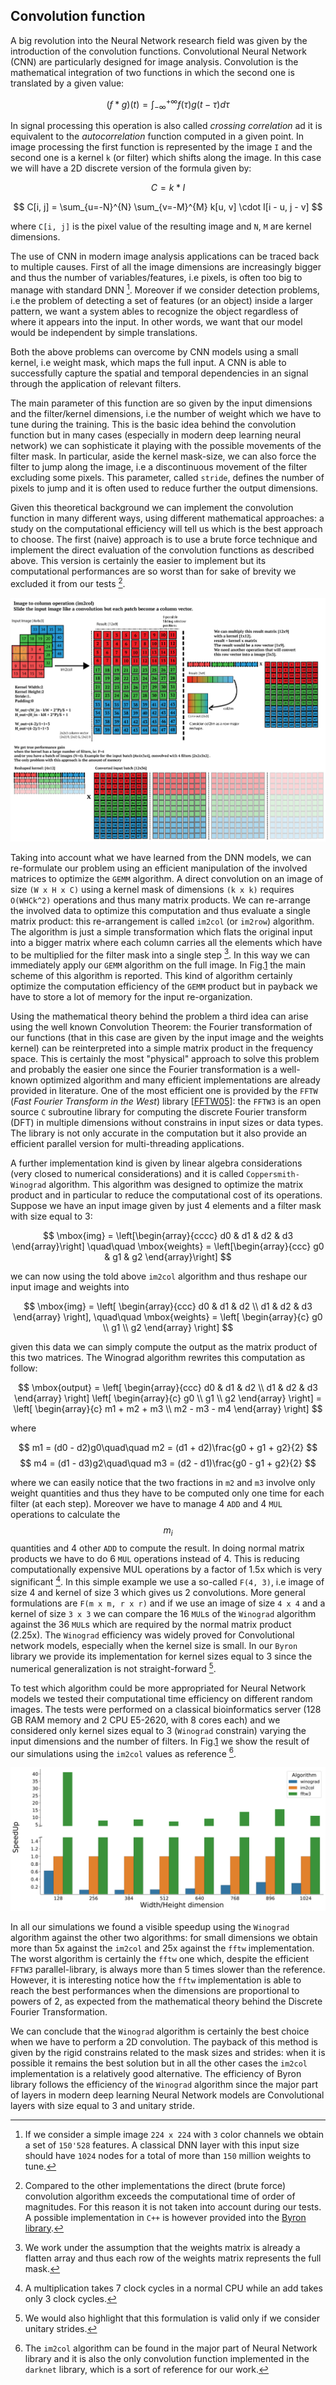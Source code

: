 ## Convolution function

A big revolution into the Neural Network research field was given by the introduction of the convolution functions.
Convolutional Neural Network (CNN) are particularly designed for image analysis.
Convolution is the mathematical integration of two functions in which the second one is translated by a given value:

$$
(f * g)(t) = \int_{-\infty}^{+\infty} f(\tau)g(t - \tau)d\tau
$$


In signal processing this operation is also called *crossing correlation* ad it is equivalent to the *autocorrelation* function computed in a given point.
In image processing the first function is represented by the image `I` and the second one is a kernel `k` (or filter) which shifts along the image.
In this case we will have a 2D discrete version of the formula given by:

$$
C = k * I
$$

$$
C[i, j] = \sum_{u=-N}^{N} \sum_{v=-M}^{M} k[u, v] \cdot I[i - u, j - v]
$$

where `C[i, j]` is the pixel value of the resulting image and `N`, `M` are kernel dimensions.

The use of CNN in modern image analysis applications can be traced back to multiple causes.
First of all the image dimensions are increasingly bigger and thus the number of variables/features, i.e pixels, is often too big to manage with standard DNN [^1].
Moreover if we consider detection problems, i.e the problem of detecting a set of features (or an object) inside a larger pattern, we want a system ables to recognize the object regardless of where it appears into the input.
In other words, we want that our model would be independent by simple translations.

Both the above problems can overcome by CNN models using a small kernel, i.e weight mask, which maps the full input.
A CNN is able to successfully capture the spatial and temporal dependencies in an signal through the application of relevant filters.

The main parameter of this function are so given by the input dimensions and the filter/kernel dimensions, i.e the number of weight which we have to tune during the training.
This is the basic idea behind the convolution function but in many cases (especially in modern deep learning neural network) we can sophisticate it playing with the possible movements of the filter mask.
In particular, aside the kernel mask-size, we can also force the filter to jump along the image, i.e a discontinuous movement of the filter excluding some pixels.
This parameter, called `stride`, defines the number of pixels to jump and it is often used to reduce further the output dimensions.

Given this theoretical background we can implement the convolution function in many different ways, using different mathematical approaches: a study on the computational efficiency will tell us which is the best approach to choose.
The first (naive) approach is to use a brute force technique and implement the direct evaluation of the convolution functions as described above.
This version is certainly the easier to implement but its computational performances are so worst than for sake of brevity we excluded it from our tests [^2].

![`im2col` algorithm scheme using a `2 x 2` filter on a image with 3 channels. At the end of the `im2col` algorithm the `GEMM` is performed between weights and input image.](../../../../img/im2col.png)

Taking into account what we have learned from the DNN models, we can re-formulate our problem using an efficient manipulation of the involved matrices to optimize the `GEMM` algorithm.
A direct convolution on an image of size `(W x H x C)` using a kernel mask of dimensions `(k x k)` requires `O(WHCk^2)` operations and thus many matrix products.
We can re-arrange the involved data to optimize this computation and thus evaluate a single matrix product: this re-arrangement is called `im2col` (or `im2row`) algorithm.
The algorithm is just a simple transformation which flats the original input into a bigger matrix where each column carries all the elements which have to be multiplied for the filter mask into a single step [^3].
In this way we can immediately apply our `GEMM` algorithm on the full image.
In Fig.[1](../../../../img/im2col.png) the main scheme of this algorithm is reported.
This kind of algorithm certainly optimize the computation efficiency of the `GEMM` product but in payback we have to store a lot of memory for the input re-organization.

Using the mathematical theory behind the problem a third idea can arise using the well known Convolution Theorem: the Fourier transformation of our functions (that in this case are given by the input image and the weights kernel) can be reinterpreted into a simple matrix product in the frequency space.
This is certainly the most "physical" approach to solve this problem and probably the easier one since the Fourier transformation is a well-known optimized algorithm and many efficient implementations are already provided in literature.
One of the most efficient one is provided by the `FFTW` (*Fast Fourier Transform in the West*) library [[FFTW05](http://www.fftw.org/fftw-paper-ieee.pdf)]: the `FFTW3` is an open source `C` subroutine library for computing the discrete Fourier transform (DFT) in multiple dimensions without constrains in input sizes or data types.
The library is not only accurate in the computation but it also provide an efficient parallel version for multi-threading applications.

A further implementation kind is given by linear algebra considerations (very closed to numerical considerations) and it is called `Coppersmith-Winograd` algorithm.
This algorithm was designed to optimize the matrix product and in particular to reduce the computational cost of its operations.
Suppose we have an input image given by just 4 elements and a filter mask with size equal to 3:

$$
\mbox{img} = \left[\begin{array}{cccc} d0 & d1 & d2 & d3 \end{array}\right] \quad\quad \mbox{weights} = \left[\begin{array}{ccc} g0 & g1 & g2 \end{array}\right]
$$

we can now using the told above `im2col` algorithm and thus reshape our input image and weights into

$$
\mbox{img} = \left[
\begin{array}{ccc}
d0 & d1 & d2 \\
d1 & d2 & d3
\end{array}
\right],
\quad\quad
\mbox{weights} = \left[
\begin{array}{c}
g0 \\
g1 \\
g2
\end{array}
\right]
$$

given this data we can simply compute the output as the matrix product of this two matrices.
The Winograd algorithm rewrites this computation as follow:

$$
\mbox{output} = \left[
\begin{array}{ccc}
d0 & d1 & d2 \\
d1 & d2 & d3
\end{array}
\right]
\left[
\begin{array}{c}
g0 \\
g1 \\
g2
\end{array}
\right] = \left[
\begin{array}{c}
m1 + m2 + m3 \\
m2 - m3 - m4
\end{array}
\right]
$$

where

$$
m1 = (d0 - d2)g0\quad\quad m2 = (d1 + d2)\frac{g0 + g1 + g2}{2}
$$
$$
m4 = (d1 - d3)g2\quad\quad m3 = (d2 - d1)\frac{g0 - g1 + g2}{2}
$$

where we can easily notice that the two fractions in `m2` and `m3` involve only weight quantities and thus they have to be computed only one time for each filter (at each step).
Moreover we have to manage 4 `ADD` and 4 `MUL` operations to calculate the $$m_i$$ quantities and 4 other `ADD` to compute the result.
In doing normal matrix products we have to do 6 `MUL` operations instead of 4.
This is reducing computationally expensive MUL operations by a factor of 1.5x which is very significant [^4].
In this simple example we use a so-called `F(4, 3)`, i.e image of size 4 and kernel of size 3 which gives us 2 convolutions.
More general formulations are `F(m x m, r x r)` and if we use an image of size `4 x 4` and a kernel of size `3 x 3` we can compare the 16 `MUL`s of the `Winograd` algorithm against the 36 `MUL`s which are required by the normal matrix product (2.25x).
The `Winograd` efficiency was widely proved for Convolutional network models, especially when the kernel size is small.
In our `Byron` library we provide its implementation for kernel sizes equal to 3 since the numerical generalization is not straight-forward [^5].

To test which algorithm could be more appropriated for Neural Network models we tested their computational time efficiency on different random images.
The tests were performed on a classical bioinformatics server (128 GB RAM memory and 2 CPU E5-2620, with 8 cores each) and we considered only kernel sizes equal to 3 (`Winograd` constrain) varying the input dimensions and the number of filters.
In Fig.[1](../../../../img/winograd_timing.svg) we show the result of our simulations using the `im2col` values as reference [^6].

![Time performances of different convolution algorithms: `im2col` (orange, reference), `FFTW3` (green, fast Fourier transformation using the `FFTW3` library) and `Winograd` (blue). The values are normalized according to the `im2col` results since it is the most common convolution algorithm. The tests were performed on different input sizes (width/height), keeping fixed the number of channels and the number of filters. The tests were performed using a `C++` implementation of the three methods.](../../../../img/winograd_timing.svg)

In all our simulations we found a visible speedup using the `Winograd` algorithm against the other two algorithms: for small dimensions we obtain more than 5x against the `im2col` and 25x against the `fftw` implementation.
The worst algorithm is certainly the `fftw` one which, despite the efficient `FFTW3` parallel-library, is always more than 5 times slower than the reference.
However, it is interesting notice how the `fftw` implementation is able to reach the best performances when the dimensions are proportional to powers of 2, as expected from the mathematical theory behind the Discrete Fourier Transformation.

We can conclude that the `Winograd` algorithm is certainly the best choice when we have to perform a 2D convolution.
The payback of this method is given by the rigid constrains related to the mask sizes and strides: when it is possible it remains the best solution but in all the other cases the `im2col` implementation is a relatively good alternative.
The efficiency of Byron library follows the efficiency of the `Winograd` algorithm since the major part of layers in modern deep learning Neural Network models are Convolutional layers with size equal to 3 and unitary stride.


[^1]: If we consider a simple image `224 x 224` with `3` color channels we obtain a set of `150'528` features. A classical DNN layer with this input size should have `1024` nodes for a total of more than `150` million weights to tune.

[^2]: Compared to the other implementations the direct (brute force) convolution algorithm exceeds the computational time of order of magnitudes. For this reason it is not taken into account during our tests. A possible implementation in `C++` is however provided into the [Byron library](https://github.com/Nico-Curti/Byron/blob/master/utility/winograd_test.cpp).

[^3]: We work under the assumption that the weights matrix is already a flatten array and thus each row of the weights matrix represents the full mask.

[^4]: A multiplication takes 7 clock cycles in a normal CPU while an add takes only 3 clock cycles.

[^5]: We would also highlight that this formulation is valid only if we consider unitary strides.

[^6]: The `im2col` algorithm can be found in the major part of Neural Network library and it is also the only convolution function implemented in the `darknet` library, which is a sort of reference for our work.

